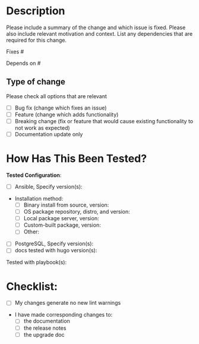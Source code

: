 # Description  

Please include a summary of the change and which issue is fixed. Please also include relevant motivation and context. List any dependencies that are required for this change.

Fixes #  

Depends on #  

## Type of change  
Please check all options that are relevant  
- [ ] Bug fix (change which fixes an issue)  
- [ ] Feature (change which adds functionality)  
- [ ] Breaking change (fix or feature that would cause existing functionality to not work as expected)  
- [ ] Documentation update only  

# How Has This Been Tested?  
**Tested Configuration**:  
- [ ] Ansible, Specify version(s):  
- Installation method:  
    - [ ] Binary install from source, version:  
    - [ ] OS package repository, distro, and version:  
    - [ ] Local package server, version:  
    - [ ] Custom-built package, version:  
    - [ ] Other:  
- [ ] PostgreSQL, Specify version(s):  
- [ ] docs tested with hugo version(s):  

Tested with playbook(s):  

# Checklist:  
- [ ] My changes generate no new lint warnings  
- I have made corresponding changes to:  
    - [ ] the documentation  
    - [ ] the release notes  
    - [ ] the upgrade doc  
